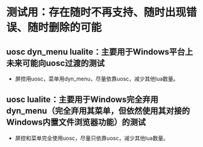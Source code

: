 # 测试用：存在随时不再支持、随时出现错误、随时删除的可能

## uosc dyn_menu lualite：主要用于Windows平台上未来可能向uosc过渡的测试
* 屏控用uosc，菜单用dyn_menu，尽量依靠uosc，减少其他lua数量。

## uosc lualite：主要用于Windows完全弃用dyn_menu（完全弃用其菜单，但依然使用其对接的Windows内置文件浏览器功能）的测试
* 屏控和菜单完全使用uosc，尽量只依靠uosc，减少其他lua数量。
